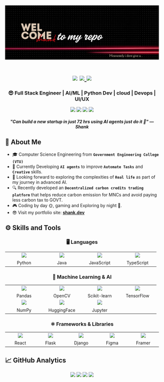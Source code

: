 ![Shank](11.png)

<h1 align="center">
  <div id="badges">
    <a href="https://shank-dev.vercel.app/"><img src="https://img.shields.io/badge/website-000000?style=for-the-badge&logo=About.me&logoColor=white" /><a/>
    <a href="https://www.linkedin.com/in/shashank-raj-3510602b7/">
      <img src="https://img.shields.io/badge/LinkedIn-0077B5?style=for-the-badge&logo=linkedin&logoColor=white"/>
    </a>
    <img src="https://komarev.com/ghpvc/?username=Shank-devBytes001&style=for-the-badge">
<!--     <img src="https://img.shields.io/github/followers/Shank-devBytes001.svg?style=for-the-badge&logo=appveyor"> -->
  </div> 
<h3 align="center"> 😎 Full Stack Engineer | AI/ML | Python Dev | cloud | Devops | UI/UX </h3>
</h1>

<div align="center">
  <p>
    <img src="https://img.shields.io/badge/Interest-Artificial Intelligence-blue"/>
    <img src="https://img.shields.io/badge/Hobby-Coding%2C%20Gaming-blue" />
    <img src="https://img.shields.io/badge/Programming-Python%2C%20Java%2C%20JavaScript-blue" />
    <img src="https://img.shields.io/badge/Language-English%2C%20Kannada, Hindi-blue" />
    <h4><i> "Can build a new startup in just 72 hrs using AI agents just do it 💫" — Shank </i></h4>
  </p>
</div>

## 🤝‍ About Me 
- 🎓 Computer Science Engineering from <b>`Government Engineering College (VTU)`</b>  
- 🌱 Currently Developing <b>`AI agents`</b> to improve <b>`Automate Tasks`</b> and <b>`Creative`</b> skills.
- 💜 Looking forward to exploring the complexities of <b>`Real life`</b> as part of my journey in advanced AI.
- 🔍 Recently developed an <b>`Decentralized carbon credits trading platform`</b> that helps reduce carbon emission for MNCs and avoid paying less carbon tax to GOVT.
- 🎮 Coding by day 🌞, gaming and Exploring by night 🌙.
- 😎 Visit my portfolio site: **[shank.dev](https://shank-dev.vercel.app/)**

## ⚙️ Skills and Tools

<div align="center">

### 🖥 Languages
<table>
  <tr>
    <td align="center" width=110><img height=60 src="https://techstack-generator.vercel.app/python-icon.svg"/></td>
    <td align="center" width=110><img height=60 src="https://techstack-generator.vercel.app/java-icon.svg"/></td>
    <td align="center" width=110><img height=60 src="https://techstack-generator.vercel.app/js-icon.svg"/></td>
    <td align="center" width=110><img height=60 src="https://techstack-generator.vercel.app/ts-icon.svg"/></td>
  </tr>
  <tr>
    <td align="center">Python</td>
    <td align="center">Java</td>
    <td align="center">JavaScript</td>
    <td align="center">TypeScript</td>
  </tr>
</table>

### 🤖 Machine Learning & AI
<table>
  <tr>
    <td align="center" width=110><img height=60 src="https://cdn.jsdelivr.net/gh/devicons/devicon/icons/pandas/pandas-original-wordmark.svg"/></td>
    <td align="center" width=110><img height=60 src="https://cdn.jsdelivr.net/gh/devicons/devicon/icons/opencv/opencv-original-wordmark.svg"/></td>
    <td align="center" width=110><img height=60 src="https://cdn.jsdelivr.net/gh/devicons/devicon/icons/scikitlearn/scikitlearn-original.svg"/></td>
    <td align="center" width=110><img height=60 src="https://cdn.jsdelivr.net/gh/devicons/devicon/icons/tensorflow/tensorflow-original.svg"/></td>
  </tr>
  <tr>
    <td align="center">Pandas</td>
    <td align="center">OpenCV</td>
    <td align="center">Scikit-learn</td>
    <td align="center">TensorFlow</td>
  </tr>
  <tr>
    <td align="center"><img height=60 src="https://cdn.jsdelivr.net/gh/devicons/devicon/icons/numpy/numpy-original-wordmark.svg"/></td>
    <td align="center"><img height=60 src="https://upload.wikimedia.org/wikipedia/fr/4/45/Hugging_Face_logo.svg"/></td>
    <td align="center"><img height=60 src="https://cdn.jsdelivr.net/gh/devicons/devicon/icons/jupyter/jupyter-original-wordmark.svg"/></td>
  </tr>
  <tr>
    <td align="center">NumPy</td>
    <td align="center">HuggingFace</td>
    <td align="center">Jupyter</td>
  </tr>
</table>

### ⚛ Frameworks & Libraries
<table>
  <tr>
    <td align="center" width=110><img height=60 src="https://cdn.jsdelivr.net/gh/devicons/devicon/icons/react/react-original.svg"/></td>
    <td align="center" width=110><img height=60 src="https://cdn.jsdelivr.net/gh/devicons/devicon/icons/flask/flask-original-wordmark.svg"/></td>
    <td align="center" width=110><img height=60 src="https://cdn.jsdelivr.net/gh/devicons/devicon/icons/django/django-plain.svg"/></td>
    <td align="center" width=110><img height=60 src="https://cdn.jsdelivr.net/gh/devicons/devicon/icons/figma/figma-original.svg"/></td>
    <td align="center" width=110><img height=60 src="https://cdn.jsdelivr.net/gh/devicons/devicon/icons/framer/framer-original.svg"/></td>
  </tr>
  <tr>
    <td align="center">React</td>
    <td align="center">Flask</td>
    <td align="center">Django</td>
    <td align="center">Figma</td>
    <td align="center">Framer</td>
  </tr>
</table>

</div>

## 📈 GitHub Analytics

<div align="center">
  <!-- 🧠 Your Stats -->
  <img width="360" src="https://github-readme-stats.vercel.app/api?username=Shank-devBytes001&count_private=true&show_icons=true&theme=react&rank_icon=percentile" />  
  <img width="380" src="https://github-readme-streak-stats.herokuapp.com/?user=Shank-devBytes001&theme=react&layout=compact" />
  
  <!-- 🔍 Top Languages -->
  <img height="200em" src="https://github-readme-stats.vercel.app/api/top-langs?username=Shank-devBytes001&count_private=true&langs_count=14&show_icons=true&locale=en&layout=compact&theme=react"/> 
  
  <!-- 📊 Language Summary -->
  <img height="200em" src="https://github-profile-summary-cards.vercel.app/api/cards/repos-per-language?username=Shank-devBytes001&theme=react"/>
</div>

